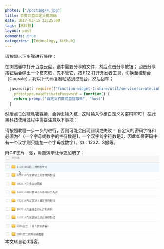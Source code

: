 ```yaml
---
photos: ["/postImg/4.jpg"]
title: 百度网盘自定义提取码
date: 2017-03-15 23:25:00
tags: [黑科技]
layout: post
comments: true
categories: [Technology, Github]
---
```

请按照以下步骤进行操作：

在浏览器中打开百度云盘，选中需要分享的文件，然后点击分享按钮；
点击分享按钮后会弹出一个模态框，先不管它，按 F12 打开开发者工具，切换至控制台（Console），将以下代码复制粘贴到控制台，然后回车；
```javascript
  javascript: require(["function-widget-1:share/util/service/createLinkShare.js"])
   .prototype.makePrivatePassword = function() {
    return prompt("自定义百度网盘提取码", "host")
  }
```
<!-- more -->
然后点击创建私密链接，会弹出输入框，这时输入你想自定义的密码即可！
在此黑科技使用过程中需要注意以下事项：

请按照教程一步一步的进行，否则可能会出现错误或失败！
自定义的密码字符和必须为4（一个字母或数字的字符数是1，一个汉字的字符数是3，因此如果密码中有一个汉字则只能加一个字母或数字），如：1232、S猴等。
 

附GIF图片一张，动画演示让你更加明了：
![tiquma](/uploads/baiduyun.gif)
本文转自老d博客。